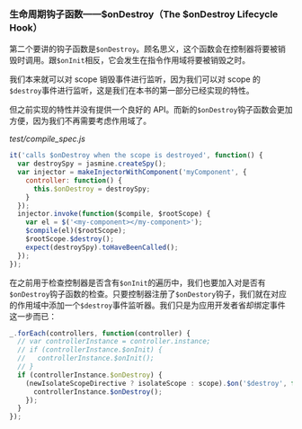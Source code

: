### 生命周期钩子函数——$onDestroy（The $onDestroy Lifecycle Hook）

第二个要讲的钩子函数是`$onDestroy`。顾名思义，这个函数会在控制器将要被销毁时调用。跟`$onInit`相反，它会发生在指令作用域将要被销毁之时。

我们本来就可以对 scope 销毁事件进行监听，因为我们可以对 scope 的`$destroy`事件进行监听，这是我们在本书的第一部分已经实现的特性。

但之前实现的特性并没有提供一个良好的 API。而新的`$onDestroy`钩子函数会更加方便，因为我们不再需要考虑作用域了。

_test/compile\_spec.js_

```js
it('calls $onDestroy when the scope is destroyed', function() {
  var destroySpy = jasmine.createSpy();
  var injector = makeInjectorWithComponent('myComponent', {
    controller: function() {
      this.$onDestroy = destroySpy;
    }
  });
  injector.invoke(function($compile, $rootScope) {
    var el = $('<my-component></my-component>');
    $compile(el)($rootScope);
    $rootScope.$destroy();
    expect(destroySpy).toHaveBeenCalled();
  });
});
```

在之前用于检查控制器是否含有`$onInit`的遍历中，我们也要加入对是否有`$onDestroy`钩子函数的检查。只要控制器注册了`$onDestory`钩子，我们就在对应的作用域中添加一个`$destroy`事件监听器。我们只是为应用开发者省却绑定事件这一步而已：

```js
_.forEach(controllers, function(controller) {
  // var controllerInstance = controller.instance;
  // if (controllerInstance.$onInit) {
  //   controllerInstance.$onInit();
  // }
  if (controllerInstance.$onDestroy) {
    (newIsolateScopeDirective ? isolateScope : scope).$on('$destroy', function() {
      controllerInstance.$onDestroy();
    });
  }
});
```



